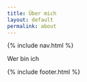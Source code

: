```yaml
---
title: Über mich
layout: default
permalink: about
---
```

{% include nav.html %}

Wer bin ich

{% include footer.html %}